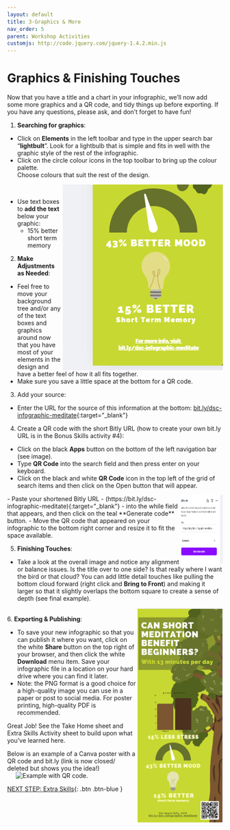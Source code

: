 ```yaml
---
layout: default
title: 3-Graphics & More
nav_order: 5
parent: Workshop Activities
customjs: http://code.jquery.com/jquery-1.4.2.min.js
---
```

# Graphics & Finishing Touches
Now that you have a title and a chart in your infographic, we’ll now add some more graphics and a QR code, and tidy things up before exporting. If you have any questions, please ask, and don’t forget to have fun!

1. **Searching for graphics**:
  - Click on **Elements** in the left toolbar and type in the upper search bar “**lightbult**”. Look for a lightbulb that is simple and fits in well with the graphic style of the rest of the infographic. 
  - Click on the circle colour icons in the top toolbar to bring up the colour palette. <br> Choose colours that suit the rest of the design.
    
  <img src="images//info10.png" style="float:right" alt="15% better short term memory graphic"><br>
  
  - Use text boxes to **add the text** below your graphic:
      - 15% better short term memory<br>

2. **Make Adjustments as Needed**:
  - Feel free to move your background tree and/or any of the text boxes and graphics around now that you have most of your elements in the design and have a better feel of how it all fits together.
  - Make sure you save a little space at the bottom for a QR code.
 
3. Add your source:
  - Enter the URL for the source of this information at the bottom: [bit.ly/dsc-infographic-meditate](https://bit.ly/dsc-infographic-meditate){:target="_blank"}
4. Create a QR code with the short Bitly URL (how to create your own bit.ly URL is in the Bonus Skills activity #4):
  - Click on the black **Apps** button on the bottom of the left navigation bar (see image).
  - Type **QR Code** into the search field and then press enter on your keyboard.
  - Click on the black and white **QR Code** icon in the top left of the grid of search items and then click on the Open button that will appear.
  <img src="images/info12.png" style="float:right;width:100px;height:160px;" alt="QR code"> 
  - Paste your shortened Bitly URL - (https://bit.ly/dsc-infographic-meditate){:target="_blank"} - into the while field that appears, and then click on the teal **Generate code** button.
  - Move the QR code that appeared on your infographic to the bottom right corner and resize it to fit the space available.

5. **Finishing Touches**:
  - Take a look at the overall image and notice any alignment or balance issues. Is the title over to one side? Is that really where I want the bird or that cloud? You can add little detail touches like pulling the bottom cloud forward (right click and **Bring to Front**) and making it larger so that it slightly overlaps the bottom square to create a sense of depth (see final example). 

  <img src="images/info11.png" style="float:right;width:200px;height:500px;" alt="Complete infographic."> <br>
6. **Exporting & Publishing**:
  - To save your new infographic so that you can publish it where you want, click on the white **Share** button on the top right of your browser, and then click the white **Download** menu item. Save your infographic file in a location on your hard drive where you can find it later.
  - Note: the PNG format is a good choice for a high-quality image you can use in a paper or post to social media. For poster printing, high-quality PDF is recommended.

Great Job! See the Take Home sheet and Extra Skills Activity sheet to build upon what you’ve learned here.

Below is an example of a Canva poster with a QR code and bit.ly (link is now closed/ deleted but shows you the idea!)
<img src="images//infographics-graphics-16.gif" style="margin-left:20px;width:300px;" alt="Example with QR code."><br>

<script>  

    function toggle(input) {
        var x = document.getElementById(input);
        if (x.style.display === "none") {
            x.style.display = "block";
        } else {
            x.style.display = "none";
        }
    }
</script>

[NEXT STEP: Extra Skills](4-canva-extra-skills.html){: .btn .btn-blue }
